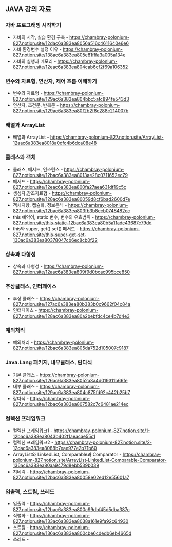## JAVA 강의 자료

### 자바 프로그래밍 시작하기
* 자바의 시작, 실습 환경 구축 - https://chambray-polonium-827.notion.site/12dac6a383ea8056a516c4611640e6e6 <br>
* 자바 환경변수 설정 이유 - https://chambray-polonium-827.notion.site/138ac6a383ea805e81fffa3a005a134e <br>
* 자바의 실행과 메모리 - https://chambray-polonium-827.notion.site/12eac6a383ea804cab6cf2f69a106352 <br>

### 변수와 자료형, 연산자, 제어 흐름 이해하기
* 변수와 자료형 - https://chambray-polonium-827.notion.site/129ac6a383ea804bbc5afc894fe543d3 <br>
* 연산자, 조건문, 반복문 - https://chambray-polonium-827.notion.site/129ac6a383ea80f2b2f8c288c214007b <br>

### 배열과 ArrayList
* 배열과 ArrayList - https://chambray-polonium-827.notion.site/ArrayList-12aac6a383ea8018a0dfc4b6dca08e48 <br>

### 클래스와 객체
* 클래스, 메서드, 인스턴스 - https://chambray-polonium-827.notion.site/12bac6a383ea8013ae28c0711652ec79 <br>
* 메서드 - https://chambray-polonium-827.notion.site/12eac6a383ea800fa27aea631df19c5c <br>
* 생성자,참조자료형 - https://chambray-polonium-827.notion.site/128ac6a383ea80059d8cf6bad2600d7e <br>
* 객체지향, 캡슐화, 정보은닉 - https://chambray-polonium-827.notion.site/12bac6a383ea803fb3b8ecb0748482cc <br>
* this 예약어, static 변수, 변수의 유효범위 - https://chambray-polonium-827.notion.site/this-static-12bac6a383ea80b5a11adc43687c79dd <br>
* this와 super, get() set() 메서드 - https://chambray-polonium-827.notion.site/this-super-get-set-130ac6a383ea80378047cb6ec8cb0f22 <br>

### 상속과 다형성
* 상속과 다형성 - https://chambray-polonium-827.notion.site/12aac6a383ea809f9d0bcac995bce850 <br>

### 추상클래스, 인터페이스
* 추상 클래스 -  https://chambray-polonium-827.notion.site/127ac6a383ea80b383b0c9662f04c84a <br>
* 인터페이스 - https://chambray-polonium-827.notion.site/128ac6a383ea80a2bebfdc4ce4b7d4e3 <br>

### 예외처리
* 예외처리 - https://chambray-polonium-827.notion.site/12bac6a383ea805da752d105007c9187 <br>

### Java.Lang 패키지, 내부클래스, 람다식
* 기본 클래스 -  https://chambray-polonium-827.notion.site/126ac6a383ea8052a3a4d019311b66fe <br>
* 내부 클래스 - https://chambray-polonium-827.notion.site/129ac6a383ea804c875fd92c442b25b7 <br>
* 람다식 - https://chambray-polonium-827.notion.site/12bac6a383ea807582c7c6481ae214ec <br>

### 컬렉션 프레임워크
* 컬렉션 프레임워크1 - https://chambray-polonium-827.notion.site/1-12bac6a383ea8043b402f1aeacae55c1 <br>
* 컬렉션 프레임워크2 - https://chambray-polonium-827.notion.site/2-12dac6a383ea8088b7eae977e2b71b60 <br>
* ArrayList와 LinkedList, Comparable과 Comparator - https://chambray-polonium-827.notion.site/ArrayList-LinkedList-Comparable-Comparator-136ac6a383ea80aa9479d8ebb539b039 <br>
* 지네릭 - https://chambray-polonium-827.notion.site/12bac6a383ea80058e02ed12e55601a7 <br>

### 입출력, 스트림, 쓰레드
* 입출력 - https://chambray-polonium-827.notion.site/12bac6a383ea800c99dbf45d5dba387c <br>
* 직렬화 - https://chambray-polonium-827.notion.site/133ac6a383ea8038a161e9fa92c64930 <br>
* 스트림 - https://chambray-polonium-827.notion.site/136ac6a383ea800cbe6cdedb6eb4665d <br>
* 쓰레드 - <br>
